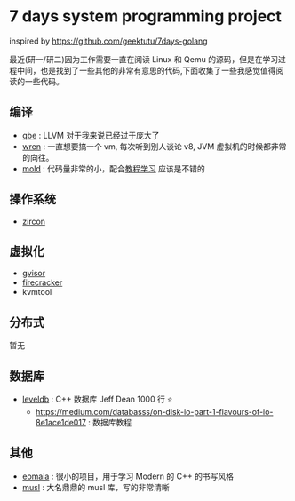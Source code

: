 # 7 days system programming project
inspired by https://github.com/geektutu/7days-golang

最近(研一/研二)因为工作需要一直在阅读 Linux 和 Qemu 的源码，但是在学习过程中间，也是找到了一些其他的非常有意思的代码,下面收集了一些我感觉值得阅读的一些代码。

## 编译
- [qbe](https://github.com/Martins3/Martins3.github.io/blob/master/compiler/qbe.md) : LLVM 对于我来说已经过于庞大了
- [wren](https://github.com/Martins3/Martins3.github.io/blob/master/compiler/wren.md) : 一直想要搞一个 vm, 每次听到别人谈论 v8, JVM 虚拟机的时候都非常的向往。
- [mold](https://github.com/rui314/mold) : 代码量非常的小，配合[教程学习](https://eli.thegreenplace.net/tag/linkers-and-loaders) 应该是不错的

## 操作系统
- [zircon](https://github.com/Martins3/Martins3.github.io/blob/master/os/zicron/zicron_overview.md)

## 虚拟化
- [gvisor](https://github.com/Martins3/Martins3.github.io/blob/master/hack/kvm/gvisor.md)
- [firecracker](https://github.com/Martins3/Martins3.github.io/blob/master/hack/kvm/hypervisor/firecracker.md)
- kvmtool

## 分布式
暂无

## 数据库
- [leveldb](https://www.qtmuniao.com/2020/07/03/leveldb-data-structures-skip-list/) :  C++ 数据库 Jeff Dean 1000 行 :star:
  - https://medium.com/databasss/on-disk-io-part-1-flavours-of-io-8e1ace1de017 : 数据库教程

## 其他
- [eomaia](https://github.com/Martins3/Martins3.github.io/blob/master/net/eomaia.md) : 很小的项目，用于学习 Modern 的 C++ 的书写风格
- [musl](https://github.com/Martins3/Martins3.github.io/blob/master/unix/musl.md) : 大名鼎鼎的 musl 库，写的非常清晰
